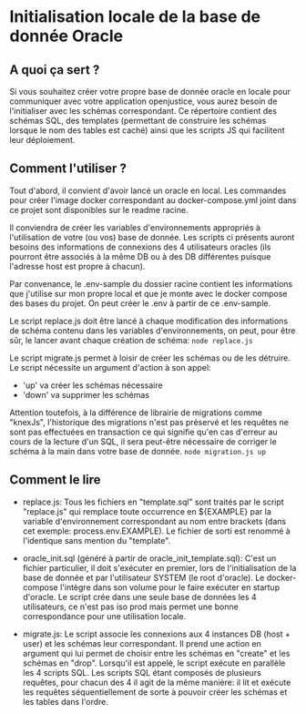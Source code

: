# Initialisation locale de la base de donnée Oracle 

## A quoi ça sert ?

Si vous souhaitez créer votre propre base de donnée oracle en locale pour communiquer avec votre application openjustice, vous aurez besoin de l'initialiser avec les schémas correspondant. Ce répertoire contient des schémas SQL, des templates (permettant de construire les schémas lorsque le nom des tables est caché) ainsi que les scripts JS qui facilitent leur déploiement.

## Comment l'utiliser ?

Tout d'abord, il convient d'avoir lancé un oracle en local. Les commandes pour créer l'image docker correspondant au docker-compose.yml joint dans ce projet sont disponibles sur le readme racine.

Il conviendra de créer les variables d'environnements appropriés à l'utilisation de votre (ou vos) base de donnée. Les scripts ci présents auront besoins des informations de connexions des 4 utilisateurs oracles (ils pourront être associés à la même DB ou à des DB différentes puisque l'adresse host est propre à chacun).

Par convenance, le .env-sample du dossier racine contient les informations que j'utilise sur mon propre local et que je monte avec le docker compose des bases du projet. On peut créer le .env à partir de ce .env-sample. 

Le script replace.js doit être lancé à chaque modification des informations de schéma contenu dans les variables d'environnements, on peut, pour être sûr, le lancer avant chaque création de schéma:
`node replace.js`

Le script migrate.js permet à loisir de créer les schémas ou de les détruire. Le script nécessite un argument d'action à son appel: 
- 'up' va créer les schémas nécessaire
- 'down' va supprimer les schémas

Attention toutefois, à la différence de librairie de migrations comme "knexJs", l'historique des migrations n'est pas préservé et les requêtes ne sont pas effectuées en transaction ce qui signifie qu'en cas d'erreur au cours de la lecture d'un SQL, il sera peut-être nécessaire de corriger le schéma à la main dans votre base de donnée.
`node migration.js up`

## Comment le lire

- replace.js: Tous les fichiers en "template.sql" sont traités par le script "replace.js" qui remplace toute occurrence en ${EXAMPLE} par la variable d'environnement correspondant au nom entre brackets (dans cet exemple: process.env.EXAMPLE). 
Le fichier de sorti est renommé à l'identique sans mention du "template".

- oracle_init.sql (généré à partir de oracle_init_template.sql): C'est un fichier particulier, il doit s'exécuter en premier, lors de l'initialisation de la base de donnée et par l'utilisateur SYSTEM (le root d'oracle). Le docker-compose l'intègre dans son volume pour le faire exécuter en startup d'oracle. Le script crée dans une seule base de données les 4 utilisateurs, ce n'est pas iso prod mais permet une bonne correspondance pour une utilisation locale.

- migrate.js: Le script associe les connexions aux 4 instances DB (host + user) et les schémas leur correspondant. Il prend une action en argument qui lui permet de choisir entre les schémas en "create" et les schémas en "drop". Lorsqu'il est appelé, le script exécute en parallèle les 4 scripts SQL. Les scripts SQL étant composés de plusieurs requêtes, pour chacun des 4 il agit de la même manière: il lit et exécute les requêtes séquentiellement de sorte à pouvoir créer les schémas et les tables dans l'ordre.
